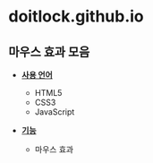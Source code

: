 # doitlock.github.io

## 마우스 효과 모음

- **<u>사용 언어</u>**
  - HTML5
  - CSS3
  - JavaScript

- **<u>기능</u>**
  - 마우스 효과

